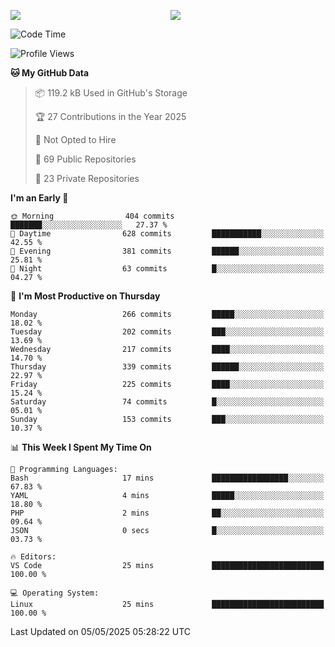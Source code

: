 <p style="display:flex;align-items:center;column-gap:0.5rem;" align="center">
  <img style="flex-grow:1;align-self:stretch;object-fit:cover;"  src ="https://github-readme-stats.vercel.app/api?username=gnoluv9x&show_icons=true&count_private=true&theme=chartreuse-dark&hide_border=true">
  <img style="flex-grow:1;align-self:stretch;object-fit:cover;"src ="https://github-readme-stats.vercel.app/api/top-langs/?username=gnoluv9x&layout=compact&hide_border=true&theme=chartreuse-dark&&langs_count=6&hide=jupyter%20notebook,tex,css,php&exclude_repo=Pacman-AI">
</p>

<!--START_SECTION:waka-->
![Code Time](http://img.shields.io/badge/Code%20Time-1%2C048%20hrs%207%20mins-blue)

![Profile Views](http://img.shields.io/badge/Profile%20Views-0-blue)

**🐱 My GitHub Data** 

> 📦 119.2 kB Used in GitHub's Storage 
 > 
> 🏆 27 Contributions in the Year 2025
 > 
> 🚫 Not Opted to Hire
 > 
> 📜 69 Public Repositories 
 > 
> 🔑 23 Private Repositories 
 > 
**I'm an Early 🐤** 

```text
🌞 Morning                404 commits         ███████░░░░░░░░░░░░░░░░░░   27.37 % 
🌆 Daytime                628 commits         ███████████░░░░░░░░░░░░░░   42.55 % 
🌃 Evening                381 commits         ██████░░░░░░░░░░░░░░░░░░░   25.81 % 
🌙 Night                  63 commits          █░░░░░░░░░░░░░░░░░░░░░░░░   04.27 % 
```
📅 **I'm Most Productive on Thursday** 

```text
Monday                   266 commits         █████░░░░░░░░░░░░░░░░░░░░   18.02 % 
Tuesday                  202 commits         ███░░░░░░░░░░░░░░░░░░░░░░   13.69 % 
Wednesday                217 commits         ████░░░░░░░░░░░░░░░░░░░░░   14.70 % 
Thursday                 339 commits         ██████░░░░░░░░░░░░░░░░░░░   22.97 % 
Friday                   225 commits         ████░░░░░░░░░░░░░░░░░░░░░   15.24 % 
Saturday                 74 commits          █░░░░░░░░░░░░░░░░░░░░░░░░   05.01 % 
Sunday                   153 commits         ███░░░░░░░░░░░░░░░░░░░░░░   10.37 % 
```


📊 **This Week I Spent My Time On** 

```text
💬 Programming Languages: 
Bash                     17 mins             █████████████████░░░░░░░░   67.83 % 
YAML                     4 mins              █████░░░░░░░░░░░░░░░░░░░░   18.80 % 
PHP                      2 mins              ██░░░░░░░░░░░░░░░░░░░░░░░   09.64 % 
JSON                     0 secs              █░░░░░░░░░░░░░░░░░░░░░░░░   03.73 % 

🔥 Editors: 
VS Code                  25 mins             █████████████████████████   100.00 % 

💻 Operating System: 
Linux                    25 mins             █████████████████████████   100.00 % 
```


 Last Updated on 05/05/2025 05:28:22 UTC
<!--END_SECTION:waka-->

